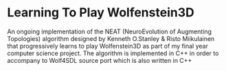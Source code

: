 # Learning To Play Wolfenstein3D

An ongoing implementation of the NEAT (NeuroEvolution of Augmenting Topologies) algorithm designed by Kenneth O.Stanley & Risto Miikulainen that progressively learns to play Wolfenstein3D as part of my final year computer science project. The algorithm is implemented in C++ in order to accompany to Wolf4SDL source port which is also written in C++

